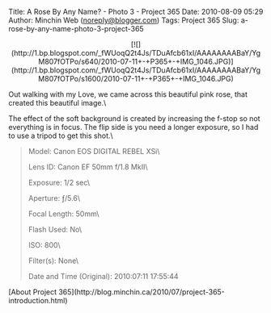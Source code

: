 Title: A Rose By Any Name? - Photo 3 - Project 365
Date: 2010-08-09 05:29
Author: Minchin Web (noreply@blogger.com)
Tags: Project 365
Slug: a-rose-by-any-name-photo-3-project-365

<div class="separator" style="clear: both; text-align: center;">

</p>
<p>
[![](http://1.bp.blogspot.com/_fWUoqQ2t4Js/TDuAfcb61xI/AAAAAAAABaY/YgM807fOTPo/s640/2010-07-11+-+P365+-+IMG_1046.JPG)](http://1.bp.blogspot.com/_fWUoqQ2t4Js/TDuAfcb61xI/AAAAAAAABaY/YgM807fOTPo/s1600/2010-07-11+-+P365+-+IMG_1046.JPG)

</div>

</p>
Out walking with my Love, we came across this beautiful pink rose, that
created this beautiful image.\

The effect of the soft background is created by increasing the f-stop so
not everything is in focus. The flip side is you need a longer exposure,
so I had to use a tripod to get this shot.\

> </p>
> <span style="color: #666666;">Model: </span>Canon EOS DIGITAL REBEL
> XSi\
>
> <span style="color: #666666;">Lens ID: </span>Canon EF 50mm f/1.8
> MkII\
>
> <span style="color: #666666;">Exposure: </span>1/2 sec\
>
> <span style="color: #666666;">Aperture: </span>ƒ/5.6\
>
> <span style="color: #666666;">Focal Length: </span>50mm\
>
> <span style="color: #666666;">Flash Used: </span>No\
>
> <span style="color: #666666;">ISO: </span>800\
>
> <span style="color: #666666;">Filter(s): </span>None\
>
> <span style="color: #666666;">Date and Time
> (Original): </span>2010:07:11 17:55:44
>
> <p>

</p>
[About Project
365](http://blog.minchin.ca/2010/07/project-365-introduction.html)

</p>


